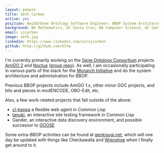 ```yaml
---
layout: people
title: Seth Carbon
active: yes
position: AmiGO/Gene Ontology Software Engineer; BBOP System Architecture/Administration 
background: BA Mathematics, UC Santa Cruz; BA Computer Science, UC Santa Cruz
email: sjcarbon
image: seth.jpg
linkedin: https://www.linkedin.com/in/sjcarbon
github: http://github.com/kltm
---
```


I'm currently primarily working on the <a href="http://geneontology.org">Gene Ontology Consortium</a> projects <a href="http://amigo.geneontology.org">AmiGO 2</a> and <a href="http://noctua.berkeleybop.org">Noctua</a> (<a href="https://github.com/geneontology">group repo</a>). As well, I am occasionally participating in various parts of the stack for the <a href="http://monarchinitiative.org">Monarch Initiative</a> and do the system architecture and administration for BBOP.

Previous BBOP projects include AmiGO 1.x, other minor GOC projects, and bits and pieces in modENCODE, OBO-Edit, etc.

Also, a few work-related projects that fall outside of the above:
<ul>
<li><a href="http://www.cliki.net/cl-kappa">cl-kappa</a> a flexible web agent in Common Lisp
<li><a href="https://github.com/kltm/tanuki">tanuki</a>, an interactive site testing framework in Common Lisp
<li>Gander, an interactive data discovery environment, and possible successor to <a href="http://goose.berkeleybop.org">GOOSE</a>
</ul>

Some extra-BBOP activities can be found at <a href="http://genkisugi.net">genkisugi.net</a>, which will one day be updated with things like Checkawalla and <a href="https://launchpad.net/wrenshoe">Wrenshoe</a> when I finally get around to it.

